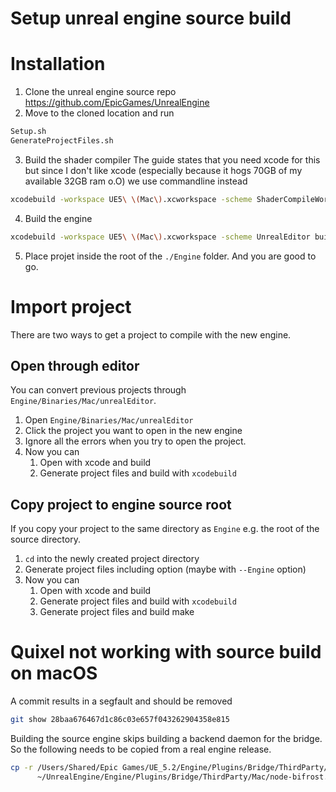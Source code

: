 # Setup unreal engine source build

# Installation

1. Clone the unreal engine source repo https://github.com/EpicGames/UnrealEngine
2. Move to the cloned location and run
```sh
Setup.sh
GenerateProjectFiles.sh
```
3. Build the shader compiler
The guide states that you need xcode for this but since I don't like xcode (especially because it hogs 70GB of my available 32GB ram o.O) we use commandline instead
```sh
xcodebuild -workspace UE5\ \(Mac\).xcworkspace -scheme ShaderCompileWorker build
```
4. Build the engine
```sh
xcodebuild -workspace UE5\ \(Mac\).xcworkspace -scheme UnrealEditor build #takes a while
```

5. Place projet inside the root of the `./Engine` folder. And you are good to go.

# Import project

There are two ways to get a project to compile with the new engine.

## Open through editor
You can convert previous projects through `Engine/Binaries/Mac/unrealEditor`.
1. Open `Engine/Binaries/Mac/unrealEditor`
2. Click the project you want to open in the new engine
3. Ignore all the errors when you try to open the project.
4. Now you can
   1. Open with xcode and build
   2. Generate project files and build with `xcodebuild`

## Copy project to engine source root
If you copy your project to the same directory as `Engine` e.g. the root of the source directory.

1. `cd` into the newly created project directory
2. Generate project files including option (maybe with `--Engine` option)
3. Now you can
   1. Open with xcode and build
   2. Generate project files and build with `xcodebuild`
   3. Generate project files and build make

# Quixel not working with source build on macOS

A commit results in a segfault and should be removed
```sh
git show 28baa676467d1c86c03e657f043262904358e815
```

Building the source engine skips building a backend daemon for the bridge. So the following needs to be copied from a real engine release.
```sh
cp -r /Users/Shared/Epic Games/UE_5.2/Engine/Plugins/Bridge/ThirdParty/Mac/node-bifrost.app\
      ~/UnrealEngine/Engine/Plugins/Bridge/ThirdParty/Mac/node-bifrost.app
```
